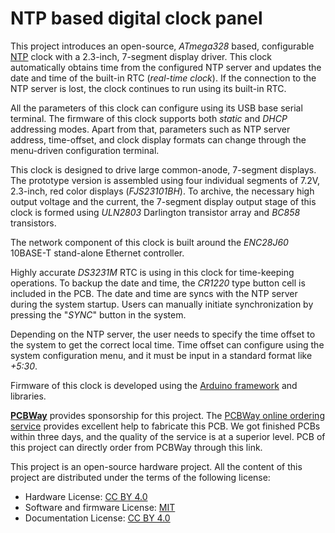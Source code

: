 # NTP based digital clock panel

This project introduces an open-source, *ATmega328* based, configurable [NTP](https://en.wikipedia.org/wiki/Network_Time_Protocol) clock with a 2.3-inch, 7-segment display driver. This clock automatically obtains time from the configured NTP server and updates the date and time of the built-in RTC (*real-time clock*). If the connection to the NTP server is lost, the clock continues to run using its built-in RTC.

All the parameters of this clock can configure using its USB base serial terminal. The firmware of this clock supports both *static* and *DHCP* addressing modes. Apart from that, parameters such as NTP server address, time-offset, and clock display formats can change through the menu-driven configuration terminal.

This clock is designed to drive large common-anode, 7-segment displays. The prototype version is assembled using four individual segments of 7.2V, 2.3-inch, red color displays (*FJS23101BH*). To archive, the necessary high output voltage and the current, the 7-segment display output stage of this clock is formed using *ULN2803* Darlington transistor array and *BC858* transistors.

The network component of this clock is built around the *ENC28J60* 10BASE-T stand-alone Ethernet controller.

Highly accurate *DS3231M* RTC is using in this clock for time-keeping operations. To backup the date and time, the *CR1220* type button cell is included in the PCB. The date and time are syncs with the NTP server during the system startup. Users can manually initiate synchronization by pressing the "*SYNC*" button in the system.

Depending on the NTP server, the user needs to specify the time offset to the system to get the correct local time. Time offset can configure using the system configuration menu, and it must be input in a standard format like *+5:30*.

Firmware of this clock is developed using the [Arduino framework](https://www.arduino.cc/en/software) and libraries.

[**PCBWay**](https://www.pcbway.com) provides sponsorship for this project. The [PCBWay online ordering service](https://www.pcbway.com/orderonline.aspx) provides excellent help to fabricate this PCB. We got finished PCBs within three days, and the quality of the service is at a superior level. PCB of this project can directly order from PCBWay through this link.

This project is an open-source hardware project. All the content of this project are distributed under the terms of the following license:

- Hardware License: [CC BY 4.0](https://creativecommons.org/licenses/by/4.0/)
- Software and firmware License: [MIT](https://github.com/dilshan/ntp-clock/blob/main/LICENSE)
- Documentation License: [CC BY 4.0](https://creativecommons.org/licenses/by/4.0/)

